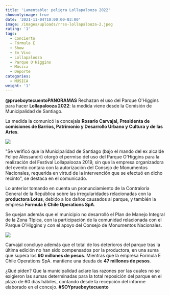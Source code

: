 ```yaml
---
title: 'Lamentable: peligra Lollapalooza 2022'
showonlyimage: true
date: '2021-11-04T10:00:00-03:00'
image: /images/uploads/rrss-lollapalooza-2.jpeg
rating: '1'
tags:
  - Concierto
  - Fórmula E
  - Show
  - En Vivo
  - Lollapalooza
  - Parque O'Higgins
  - Música
  - Deporte
categories:
  - MÚSICA
weight: '1'
---
```

**@prueboytecuentoPANORAMAS** Rechazan el uso del Parque O'Higgins para hacer **Lollapalooza 2022**: la medida viene desde la Comisión de Municipalidad de Santiago.

<!--more-->

La medida la comunicó la concejala **Rosario Carvajal, Presidenta de comisiones de Barrios, Patrimonio y Desarrollo Urbano y Cultura y de las Artes**.

![](/images/uploads/rrss-lollapalooza-2.jpeg)

"Se verificó que la Municipalidad de Santiago (bajo el mando del ex alcalde Felipe Alessandri) otorgó el permiso del uso del Parque O'Higgins para la realización del Festival Lollapalooza 2019, sin que la empresa organizadora del evento contara con la autorización del Consejo de Monumentos Nacionales, requerida en virtud de la intervención que se efectuó en dicho recinto", se destaca en el comunicado.

Lo anterior tomando en cuenta un pronunciamiento de la Contraloría General de la República sobre las irregularidades relacionadas con la **productora Lotus**, debido a los daños causados al parque, y también la empresa **Formula E Chile Operations SpA**.

Se quejan además que el municipio no desarrolló el Plan de Manejo Integral de la Zona Típica, con la participación de la comunidad relacionada con el Parque O'Higgins y con el apoyo del Consejo de Monumentos Nacionales.

![](/images/uploads/rrss-lollapalooza-2022.jpeg)

Carvajal concluye además que el total de los deterioros del parque tras la última edición no han sido compensados por la productora, en una suma que supera los **90 millones de pesos**. Mientras que la empresa Formula E Chile Operations SpA. mantiene una deuda de **47 millones de pesos**.

¿Qué piden? Que la municipalidad aclare las razones por las cuales no se exigieron las sumas determinadas para la total reposición del parque en el plazo de 60 días hábiles, contando desde la recepción del informe elaborado en el concejo. **\#SOYprueboytecuento**
